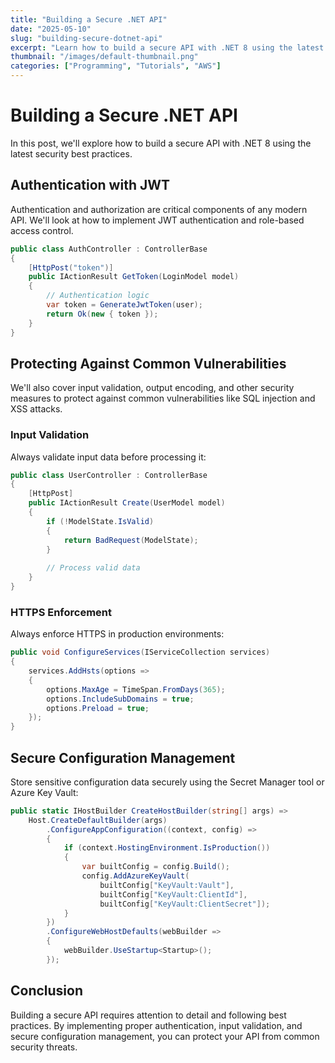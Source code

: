 ```yaml
---
title: "Building a Secure .NET API"
date: "2025-05-10"
slug: "building-secure-dotnet-api"
excerpt: "Learn how to build a secure API with .NET 8 using the latest security best practices and authentication methods."
thumbnail: "/images/default-thumbnail.png"
categories: ["Programming", "Tutorials", "AWS"]
---
```


# Building a Secure .NET API

In this post, we'll explore how to build a secure API with .NET 8 using the latest security best practices.

## Authentication with JWT

Authentication and authorization are critical components of any modern API. We'll look at how to implement JWT authentication and role-based access control.

```csharp
public class AuthController : ControllerBase
{
    [HttpPost("token")]
    public IActionResult GetToken(LoginModel model)
    {
        // Authentication logic
        var token = GenerateJwtToken(user);
        return Ok(new { token });
    }
}
```

## Protecting Against Common Vulnerabilities

We'll also cover input validation, output encoding, and other security measures to protect against common vulnerabilities like SQL injection and XSS attacks.

### Input Validation

Always validate input data before processing it:

```csharp
public class UserController : ControllerBase
{
    [HttpPost]
    public IActionResult Create(UserModel model)
    {
        if (!ModelState.IsValid)
        {
            return BadRequest(ModelState);
        }
        
        // Process valid data
    }
}
```

### HTTPS Enforcement

Always enforce HTTPS in production environments:

```csharp
public void ConfigureServices(IServiceCollection services)
{
    services.AddHsts(options =>
    {
        options.MaxAge = TimeSpan.FromDays(365);
        options.IncludeSubDomains = true;
        options.Preload = true;
    });
}
```

## Secure Configuration Management

Store sensitive configuration data securely using the Secret Manager tool or Azure Key Vault:

```csharp
public static IHostBuilder CreateHostBuilder(string[] args) =>
    Host.CreateDefaultBuilder(args)
        .ConfigureAppConfiguration((context, config) =>
        {
            if (context.HostingEnvironment.IsProduction())
            {
                var builtConfig = config.Build();
                config.AddAzureKeyVault(
                    builtConfig["KeyVault:Vault"],
                    builtConfig["KeyVault:ClientId"],
                    builtConfig["KeyVault:ClientSecret"]);
            }
        })
        .ConfigureWebHostDefaults(webBuilder =>
        {
            webBuilder.UseStartup<Startup>();
        });
```

## Conclusion

Building a secure API requires attention to detail and following best practices. By implementing proper authentication, input validation, and secure configuration management, you can protect your API from common security threats.